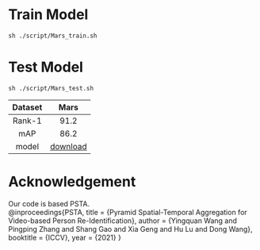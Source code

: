 
#  Train Model
```
sh ./script/Mars_train.sh
```
#  Test Model
```
sh ./script/Mars_test.sh
```
|Dataset | Mars | 
|:--:|:--:|
|Rank-1|91.2|
|mAP|86.2|
|model|[download](https://pan.baidu.com/s/1gJNB8s8nJ9chfHzDTI6QXg)|
#  Acknowledgement
Our code is based PSTA.<br>
@inproceedings{PSTA,
	title = {Pyramid Spatial-Temporal Aggregation for Video-based Person Re-Identification},
	author = {Yingquan Wang and Pingping Zhang and Shang Gao and Xia Geng and Hu Lu and Dong Wang},
	booktitle = {ICCV},
	year = {2021}
}
